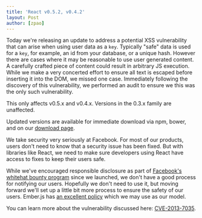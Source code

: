 ```yaml
---
title: 'React v0.5.2, v0.4.2'
layout: Post
author: [zpao]
---
```


Today we're releasing an update to address a potential XSS vulnerability that can arise when using user data as a `key`. Typically "safe" data is used for a `key`, for example, an id from your database, or a unique hash. However there are cases where it may be reasonable to use user generated content. A carefully crafted piece of content could result in arbitrary JS execution. While we make a very concerted effort to ensure all text is escaped before inserting it into the DOM, we missed one case. Immediately following the discovery of this vulnerability, we performed an audit to ensure we this was the only such vulnerability.

This only affects v0.5.x and v0.4.x. Versions in the 0.3.x family are unaffected.

Updated versions are available for immediate download via npm, bower, and on our [download page][download].

We take security very seriously at Facebook. For most of our products, users don't need to know that a security issue has been fixed. But with libraries like React, we need to make sure developers using React have access to fixes to keep their users safe.

While we've encouraged responsible disclosure as part of [Facebook's whitehat bounty program][bounty] since we launched, we don't have a good process for notifying our users. Hopefully we don't need to use it, but moving forward we'll set up a little bit more process to ensure the safety of our users. Ember.js has [an excellent policy][ember] which we may use as our model.

You can learn more about the vulnerability discussed here: [CVE-2013-7035][cve].

[download]: /react/downloads.html
[bounty]: https://www.facebook.com/whitehat/
[ember]: http://emberjs.com/security/
[cve]: https://groups.google.com/forum/#!topic/reactjs/OIqxlB2aGfU

